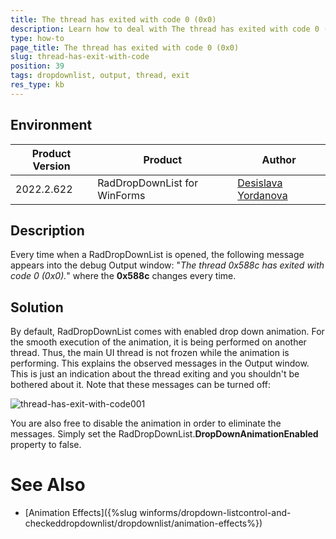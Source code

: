 ```yaml
---
title: The thread has exited with code 0 (0x0) 
description: Learn how to deal with The thread has exited with code 0 (0x0) in the Output window.
type: how-to 
page_title: The thread has exited with code 0 (0x0) 
slug: thread-has-exit-with-code
position: 39
tags: dropdownlist, output, thread, exit
res_type: kb
---
```


## Environment
 
|Product Version|Product|Author|
|----|----|----|
|2022.2.622|RadDropDownList for WinForms|[Desislava Yordanova](https://www.telerik.com/blogs/author/desislava-yordanova)|


## Description

Every time when a RadDropDownList is opened, the following message appears into the debug Output window: 
"*The thread 0x588c has exited with code 0 (0x0).*" where the **0x588c** changes every time.
 
## Solution

By default, RadDropDownList comes with enabled drop down animation. For the smooth execution of the animation, it is being performed on another thread. Thus, the main UI thread is not frozen while the animation is performing. This explains the observed messages in the Output window. This is just an indication about the thread exiting and you shouldn't be bothered about it. Note that these messages can be turned off:

![thread-has-exit-with-code001](images/thread-has-exit-with-code001.png)

You are also free to disable the animation in order to eliminate the messages. Simply set the RadDropDownList.**DropDownAnimationEnabled** property to false. 

# See Also

* [Animation Effects]({%slug winforms/dropdown-listcontrol-and-checkeddropdownlist/dropdownlist/animation-effects%}) 
